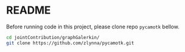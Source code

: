 # README

Before running code in this project, please clone repo `pycamotk` bellow.

``` sh
cd jointContribution/graphGalerkin/
git clone https://github.com/zlynna/pycamotk.git
```
